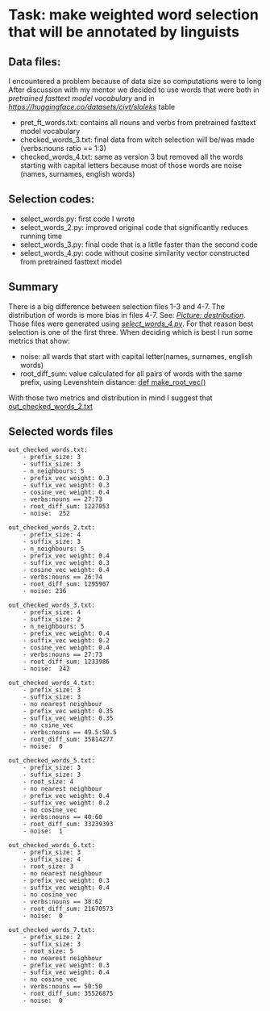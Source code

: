 # Task: make weighted word selection that will be annotated by linguists

## Data files:
I encountered a problem because of data size so computations were to long  
After discussion with my mentor we decided to use words that were both in
*pretrained fasttext model vocabulary* and in *https://huggingface.co/datasets/cjvt/sloleks* table


- pret_ft_words.txt: contains all nouns and verbs from pretrained fasttext model vocabulary
- checked_words_3.txt: final data from witch selection will be/was made (verbs:nouns ratio == 1:3)  
- checked_words_4.txt: same as version 3 but removed all the words starting with capital letters because most of those words are noise
  (names, surnames, english words)

## Selection codes:

- select_words.py: first code I wrote
- select_words_2.py: improved original code that significantly reduces running time
- select_words_3.py: final code that is a little faster than the second code
- select_words_4.py: code without cosine similarity vector constructed from pretrained fasttext model 

## Summary
There is a big difference between selection files 1-3 and 4-7.
The distribution of words is more bias in files 4-7. See: *[Picture: destribution](prefix_distribution.png)*.  
Those files were generated using *[select_words_4.py](select_words_4.py)*.
For that reason best selection is one of the first three.
When deciding which is best I  run some metrics that show:
- noise: all wards that start with capital letter(names, surnames, english words)
- root_diff_sum: value calculated for all pairs of words with the same prefix, using Levenshtein distance: [def make_root_vec()](select_words_4.py)

With those two metrics and distribution in mind I suggest that [out_checked_words_2.txt](out_checked_words_2.txt)

## Selected words files
    out_checked_words.txt: 
        - prefix_size: 3
        - suffix_size: 3
        - n_neighbours: 5
        - prefix_vec weight: 0.3
        - suffix_vec weight: 0.3
        - cosine_vec weight: 0.4
        - verbs:nouns == 27:73
        - root_diff_sum: 1227053
        - noise:  252

    out_checked_words_2.txt: 
        - prefix_size: 4
        - suffix_size: 3
        - n_neighbours: 5
        - prefix_vec weight: 0.4
        - suffix_vec weight: 0.3
        - cosine_vec weight: 0.4
        - verbs:nouns == 26:74
        - root_diff_sum: 1295907
        - noise: 236

    out_checked_words_3.txt: 
        - prefix_size: 4
        - suffix_size: 2
        - n_neighbours: 5
        - prefix_vec weight: 0.4
        - suffix_vec weight: 0.2
        - cosine_vec weight: 0.4
        - verbs:nouns == 27:73
        - root_diff_sum: 1233986
        - noise:  242

    out_checked_words_4.txt: 
        - prefix_size: 3
        - suffix_size: 3
        - no nearest neighbour  
        - prefix_vec weight: 0.35
        - suffix_vec weight: 0.35
        - no csine_vec
        - verbs:nouns == 49.5:50.5
        - root_diff_sum: 35814277 
        - noise:  0

    out_checked_words_5.txt: 
        - prefix_size: 3
        - suffix_size: 3
        - root_size: 4
        - no nearest neighbour  
        - prefix_vec weight: 0.4
        - suffix_vec weight: 0.2
        - no cosine_vec
        - verbs:nouns == 40:60
        - root_diff_sum: 33239393
        - noise:  1

    out_checked_words_6.txt: 
        - prefix_size: 3
        - suffix_size: 4
        - root_size: 3
        - no nearest neighbour  
        - prefix_vec weight: 0.3
        - suffix_vec weight: 0.4
        - no cosine_vec
        - verbs:nouns == 38:62
        - root_diff_sum: 21670573
        - noise:  0

    out_checked_words_7.txt: 
        - prefix_size: 2
        - suffix_size: 3
        - root_size: 5
        - no nearest neighbour  
        - prefix_vec weight: 0.3
        - suffix_vec weight: 0.4
        - no cosine_vec
        - verbs:nouns == 50:50
        - root_diff_sum: 35526875
        - noise:  0